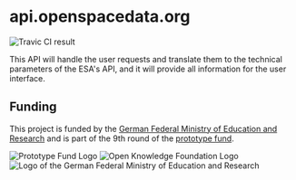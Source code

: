 # api.openspacedata.org

![Travic CI result](https://travis-ci.com/OpenSpaceData/api.openspacedata.org.svg?branch=master)

This API will handle the user requests and translate them to the technical parameters of the ESA's API, and it will provide all information for the user interface.

## Funding

This project is funded by the [German Federal Ministry of Education and Research](http://bmbf.de)
and is part of the 9th round of the [prototype fund](http://prototypefund.de).

![Prototype Fund Logo](https://www.openspacedata.org/assets/PrototypeFund-P-Logo.svg)
![Open Knowledge Foundation Logo](https://www.openspacedata.org/assets/okfn.svg)
![Logo of the German Federal Ministry of Education and Research](https://www.openspacedata.org/assets/BMBF_gefoerdert_2017_en.svg)